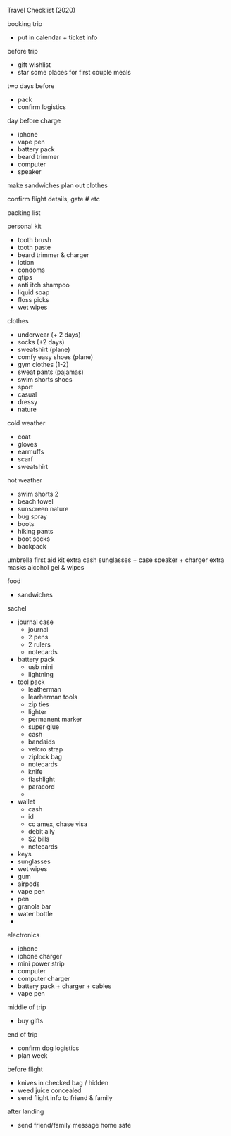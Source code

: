 Travel Checklist (2020)

booking trip
- put in calendar + ticket info



before trip
- gift wishlist
- star some places for first couple meals
 
two days before
- pack
- confirm logistics

day before
charge
- iphone
- vape pen
- battery pack
- beard trimmer
- computer
- speaker


make sandwiches 
plan out clothes

 confirm flight details, gate # etc


packing list

personal kit
- tooth brush
- tooth paste
- beard trimmer & charger
- lotion
- condoms
- qtips
- anti itch shampoo
- liquid soap
- floss picks
- wet wipes

clothes
- underwear (+ 2 days)
- socks (+2 days)
- sweatshirt (plane)
- comfy easy shoes (plane)
- gym clothes (1-2)
- sweat pants (pajamas)
- swim shorts
shoes
- sport
- casual
- dressy
- nature

cold weather
- coat
- gloves
- earmuffs
- scarf
- sweatshirt

hot weather
- swim shorts 2
- beach towel
- sunscreen
nature
- bug spray 
- boots
- hiking pants
- boot socks
- backpack

umbrella
first aid kit
extra cash
sunglasses + case
speaker + charger
extra masks
alcohol gel & wipes

food
- sandwiches

sachel
- journal case
    - journal
    - 2 pens
    - 2 rulers
    - notecards
- battery pack
    * usb mini
    * lightning
- tool pack
    - leatherman
    - learherman tools
    - zip ties
    - lighter
    - permanent marker
    - super glue
    - cash
    - bandaids
    - velcro strap
    - ziplock bag
    - notecards
    - knife
    - flashlight
    - paracord
    - 
- wallet
    - cash
    - id
    - cc amex, chase visa
    - debit ally
    - $2 bills
    - notecards
- keys
- sunglasses
- wet wipes
- gum
- airpods
- vape pen
- pen
- granola bar
- water bottle
- 




electronics
- iphone
- iphone charger
- mini power strip
- computer
- computer charger
- battery pack + charger + cables
- vape pen

middle of trip
- buy gifts

end of trip
- confirm dog logistics
- plan week

before flight
- knives in checked bag / hidden
- weed juice concealed
- send flight info to friend & family

after landing
- send friend/family message home safe
